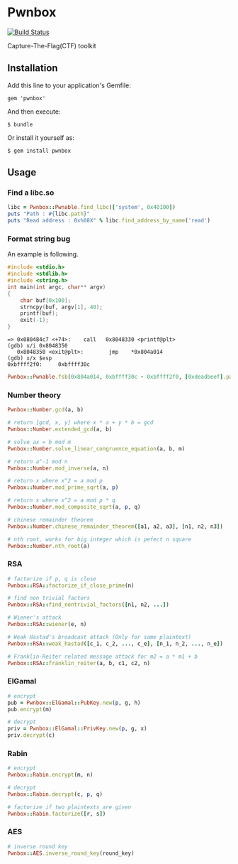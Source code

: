 # Pwnbox

[![Build Status](https://travis-ci.org/jakkdu/pwnbox.svg?branch=master)](https://travis-ci.org/jakkdu/pwnbox)

Capture-The-Flag(CTF) toolkit

## Installation

Add this line to your application's Gemfile:

    gem 'pwnbox'

And then execute:

    $ bundle

Or install it yourself as:

    $ gem install pwnbox

## Usage

### Find a libc.so

```ruby
libc = Pwnbox::Pwnable.find_libc(['system', 0x40100])
puts "Path : #{libc.path}"
puts "Read address : 0x%08X" % libc.find_address_by_name('read')
```

### Format string bug

An example is following.

```c
#include <stdio.h>
#include <stdlib.h>
#include <string.h>
int main(int argc, char** argv)
{
    char buf[0x100];
    strncpy(buf, argv[1], 40);
    printf(buf);
    exit(-1);
}
```

```shell
=> 0x080484c7 <+74>:    call   0x8048330 <printf@plt>
(gdb) x/i 0x8048350
   0x8048350 <exit@plt>:        jmp    *0x804a014
(gdb) x/x $esp
0xbffff2f0:     0xbffff30c
```

```ruby
Pwnbox::Pwnable.fsb(0x804a014, 0xbffff30c - 0xbffff2f0, [0xdeadbeef].pack('<I'))
```

### Number theory
```ruby
Pwnbox::Number.gcd(a, b)

# return [gcd, x, y] where x * a + y * b = gcd
Pwnbox::Number.extended_gcd(a, b)

# solve ax = b mod m
Pwnbox::Number.solve_linear_congruence_equation(a, b, m)

# return a^-1 mod n
Pwnbox::Number.mod_inverse(a, n)

# return x where x^2 = a mod p
Pwnbox::Number.mod_prime_sqrt(a, p)

# return x where x^2 = a mod p * q
Pwnbox::Number.mod_composite_sqrt(a, p, q)

# chinese remainder theorem
Pwnbox::Number.chinese_remainder_theorem([a1, a2, a3], [n1, n2, n3])

# nth root, works for big integer which is pefect n square
Pwnbox::Number.nth_root(a)
```

### RSA
```ruby
# factorize if p, q is close
Pwnbox::RSA::factorize_if_close_prime(n)

# find non trivial factors
Pwnbox::RSA::find_nontrivial_factors([n1, n2, ...])

# Wiener's attack
Pwnbox::RSA::wiener(e, n)

# Weak Hastad's broadcast attack (Only for same plaintext)
Pwnbox::RSA::weak_hastad([c_1, c_2, ..., c_e], [n_1, n_2, ..., n_e])

# Franklin-Reiter related message attack for m2 = a * m1 + b
Pwnbox::RSA::franklin_reiter(a, b, c1, c2, n)
```

### ElGamal
```ruby
# encrypt
pub = Pwnbox::ElGamal::PubKey.new(p, g, h)
pub.encrypt(m)

# decrypt
priv = Pwnbox::ElGamal::PrivKey.new(p, g, x)
priv.decrypt(c)
```

### Rabin
```ruby
# encrypt
Pwnbox::Rabin.encrypt(m, n)

# decrypt
Pwnbox::Rabin.decrypt(c, p, q)

# factorize if two plaintexts are given
Pwnbox::Rabin.factorize([r, s])
```

### AES
```ruby
# inverse round key
Pwnbox::AES.inverse_round_key(round_key)
```
